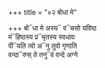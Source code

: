 +++
title = "०२ बोधा मे"

+++
बो᳓धा मे अस्य᳓ व᳓चसो यविष्ठ  
मं᳓हिष्ठस्य प्र᳓भृतस्य स्वधावः  
पी᳓यति त्वो अ᳓नु तुवो गृणाति  
वन्दा᳓रुस् ते तनु᳓वं वन्दे अग्ने